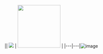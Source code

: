 || <img src="https://github-readme-stats.vercel.app/api?username=nicole1707&show_icons=true&theme=
synthwave"/>  |  <img with="" height="138" src="https://github-readme-stats.vercel.app/api/top-langs/?username=nicole1707&layout=compact"/>  |
|---|---|![image](https://user-images.githubusercontent.com/67175550/127700976-dafc1b42-580c-43ee-8564-dceda54b58a2.png)

